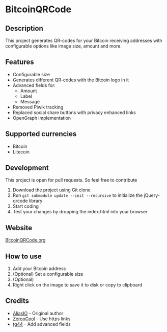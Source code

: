 # BitcoinQRCode

## Description

This project generates QR-codes for your Bitcoin receiving addresses with configurable options like image size, amount
and more.

## Features

* Configurable size
* Generates different QR-codes with the Bitcoin logo in it
* Advanced fields for:
    * Amount
    * Label
    * Message
* Removed Piwik tracking
* Replaced social share buttons with privacy enhanced links
* OpenGraph implementation

## Supported currencies

* Bitcoin
* Litecoin

## Development

This project is open for pull requests. So feel free to contribute

1. Download the project using Git clone
2. Run `git submodule update --init --recursive` to initialize the jQuery-qrcode library
3. Start coding
4. Test your changes by dropping the index.html into your browser

## Website

[BitcoinQRCode.org](http://bitcoinqrcode.org)

## How to use

1. Add your Bitcoin address
2. (Optional) Set a configurable size
3. (Optional) 
4. Right click on the image to save it to disk or copy to clipboard

## Credits

* [AliasIO](https://github.com/AliasIO) - Original author
* [ZerooCool](https://github.com/ZerooCool) - Use https links
* [tg44](https://github.com/tg44) - Add advanced fields

